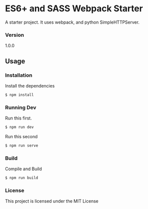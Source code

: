 # ES6+ and SASS Webpack Starter

A starter project. It uses webpack, and python SimpleHTTPServer.

### Version
1.0.0

## Usage

### Installation

Install the dependencies

```sh
$ npm install
```

### Running Dev
Run this first.

```sh
$ npm run dev
```

Run this second

```sh
$ npm run serve
```

### Build
Compile and Build

```sh
$ npm run build
```

### License

This project is licensed under the MIT License